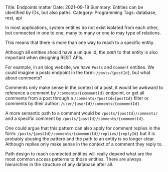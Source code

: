 Title: Endpoints matter
Date: 2021-09-18
Summary: Entities can be identified by IDs, but also paths.
Category: Programming
Tags: database, rest, api

In most applications, system entities do not exist isolated from each other,
but connected in one to one, many to many or one to may type of relations.

This means that there is more than one way to reach to a specific entity.

Although all entities should have a unique id, the *path* to that entity is also
important when designing REST APIs.

For example, in an blog website, we have `Posts` and `Comment` entities. We
could imagine a posts endpoint in the form: `/posts/{postId}`, but what about
comments?

Comments only make sense in the context of a post, it would be awkward to
reference a comment by `/comments/{commentId}` endpoint, or get all comments
from a post through a `/comments/?postId={postId}` filter or comments by their
author: `/user/{userId}/comments/{commentId}`.

A more semantic path to a comment would be
`/posts/{postId}/comments/` and a specific comment by
`/posts/{postId}/comments/{commentId}`.

One could argue that this pattern can also apply for comment replies in the
form: `/posts/{postId}/comments/{commentId}/replies/{replyId}` but it is
probably abusing the pattern and the path to an entity is no longer clear.
Although replies only make sense in the context of a comment they reply to.

Path design to reach connected entities will really depend what are the most
common access patterns to those entities. There are always hierarchies
in the structure of any database after all.
